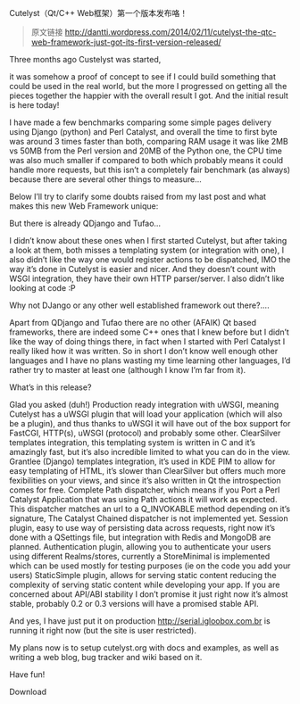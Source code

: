 Cutelyst（Qt/C++ Web框架）第一个版本发布咯！

> 原文链接 http://dantti.wordpress.com/2014/02/11/cutelyst-the-qtc-web-framework-just-got-its-first-version-released/

Three months ago Custelyst was started,

it was somehow a proof of concept to see if I could build something that could be used in the real world, but the more I progressed on getting all the pieces together the happier with the overall result I got. And the initial result is here today!

I have made a few benchmarks comparing some simple pages delivery using Django (python) and Perl Catalyst, and overall the time to first byte was around 3 times faster than both, comparing RAM usage it was like 2MB vs 50MB from the Perl version and 20MB of the Python one, the CPU time was also much smaller if compared to both which probably means it could handle more requests, but this isn’t a completely fair benchmark (as always) because there are several other things to measure…

Below I’ll try to clarify some doubts raised from my last post and what makes this new Web Framework unique:

But there is already QDjango and Tufao…

I didn’t know about these ones when I first started Cutelyst, but after taking a look at them, both misses a templating system (or integration with one), I also didn’t like the way one would register actions to be dispatched, IMO the way it’s done in Cutelyst is easier and nicer. And they doesn’t count with WSGI integration, they have their own HTTP parser/server. I also didn’t like looking at code :P

Why not DJango or any other well established framework out there?….

Apart from QDjango and Tufao there are no other (AFAIK) Qt based frameworks, there are indeed some C++ ones that I knew before but I didn’t like the way of doing things there, in fact when I started with Perl Catalyst I really liked how it was written. So in short I don’t know well enough other languages and I have no plans wasting my time learning other languages, I’d rather try to master at least one (although I know I’m far from it).

What’s in this release?

Glad you asked (duh!)
Production ready integration with uWSGI, meaning Cutelyst has a uWSGI plugin that will load your application (which will also be a plugin), and thus thanks to uWSGI it will have out of the box support for FastCGI, HTTP(s), uWSGI (protocol) and probably some other.
ClearSilver templates integration, this templating system is written in C and it’s amazingly fast, but it’s also incredible limited to what you can do in the view.
Grantlee (Django) templates integration, it’s used in KDE PIM to allow for easy templating of HTML, it’s slower than ClearSilver but offers much more fexibilities on your views, and since it’s also written in Qt the introspection comes for free.
Complete Path dispatcher, which means if you Port a Perl Catalyst Application that was using Path actions it will work as expected. This dispatcher matches an url to a Q_INVOKABLE method depending on it’s signature, The Catalyst Chained dispatcher is not implemented yet.
Session plugin, easy to use way of persisting data across requests, right now it’s done with a QSettings file, but integration with Redis and MongoDB are planned.
Authentication plugin, allowing you to authenticate your users using different Realms/stores, currently a StoreMinimal is implemented which can be used mostly for testing purposes (ie on the code you add your users)
StaticSimple plugin, allows for serving static content reducing the complexity of serving static content while developing your app.
If you are concerned about API/ABI stability I don’t promise it just right now it’s almost stable, probably 0.2 or 0.3 versions will have a promised stable API.

And yes, I have just put it on production http://serial.igloobox.com.br is running it right now (but the site is user restricted).

My plans now is to setup cutelyst.org with docs and examples, as well as writing a web blog, bug tracker and wiki based on it.

Have fun!

Download
